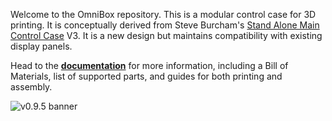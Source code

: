 Welcome to the OmniBox repository. This is a modular control case for 3D printing. It is conceptually derived from Steve Burcham's [Stand Alone Main Control Case](https://www.thingiverse.com/thing:3999751) V3. It is a new design but maintains compatibility with existing display panels.

Head to the **[documentation](https://jon-harper.github.io/OmniBox)** for more information, including a Bill of Materials, list of supported parts, and guides for both printing and assembly.

![v0.9.5 banner](../../raw/main/docs/img/gallery_0.9.5/close.png)
